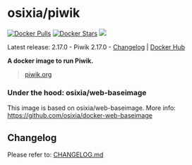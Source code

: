 # osixia/piwik

[![Docker Pulls](https://img.shields.io/docker/pulls/osixia/piwik.svg)][hub]
[![Docker Stars](https://img.shields.io/docker/stars/osixia/piwik.svg)][hub]
[![](https://images.microbadger.com/badges/image/osixia/piwik.svg)](http://microbadger.com/images/osixia/piwik "Get your own image badge on microbadger.com")

[hub]: https://hub.docker.com/r/osixia/piwik/

Latest release: 2.17.0 - Piwik 2.17.0 - [Changelog](CHANGELOG.md) | [Docker Hub](https://hub.docker.com/r/osixia/piwik/) 

**A docker image to run Piwik.**
> [piwik.org](https://piwik.org)

### Under the hood: osixia/web-baseimage

This image is based on osixia/web-baseimage.
More info: https://github.com/osixia/docker-web-baseimage

## Changelog

Please refer to: [CHANGELOG.md](CHANGELOG.md)
